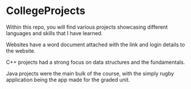 # CollegeProjects
Within this repo, you will find various projects showcasing different languages and skills that I have learned.

Websites have a word document attached with the link and login details to the website.

C++ projects had a strong focus on data structures and the fundamentals.

Java projects were the main bulk of the course, with the simply rugby application being the app made for the graded unit.
